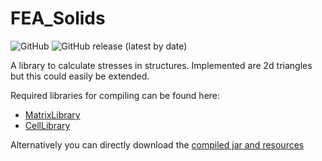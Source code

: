 # FEA_Solids

<img alt="GitHub" src="https://img.shields.io/github/license/Luecx/FEA_Solids">
<img alt="GitHub release (latest by date)" src="https://img.shields.io/github/v/release/Luecx/FEA_Solids">

A library to calculate stresses in structures.
Implemented are 2d triangles but this could easily be extended.

Required libraries for compiling can be found here:
 * [MatrixLibrary](https://github.com/Luecx/MatrixLibrary)
 * [CellLibrary](https://github.com/Luecx/CellLibrary)

Alternatively you can directly download the [compiled jar and resources](https://github.com/Luecx/FEA_Solids/tree/master/compiled)










